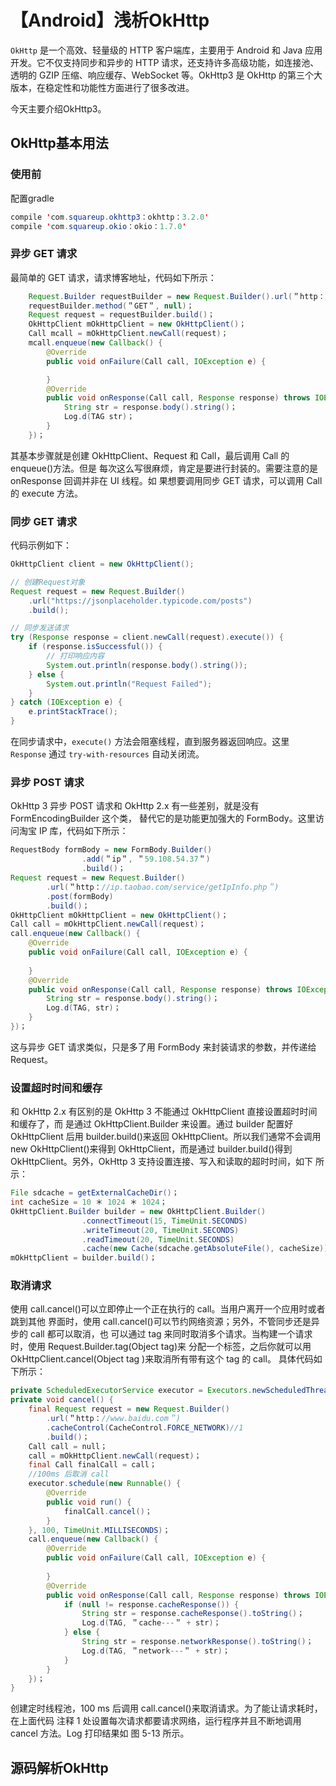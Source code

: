 # 【Android】浅析OkHttp

`OkHttp` 是一个高效、轻量级的 HTTP 客户端库，主要用于 Android 和 Java 应用开发。它不仅支持同步和异步的 HTTP 请求，还支持许多高级功能，如连接池、透明的 GZIP 压缩、响应缓存、WebSocket 等。OkHttp3 是 OkHttp 的第三个大版本，在稳定性和功能性方面进行了很多改进。

今天主要介绍OkHttp3。

## OkHttp基本用法

### 使用前

配置gradle

```java
compile 'com.squareup.okhttp3：okhttp：3.2.0'
compile 'com.squareup.okio：okio：1.7.0'
```

### 异步 GET 请求

最简单的 GET 请求，请求博客地址，代码如下所示：

```java
	Request.Builder requestBuilder = new Request.Builder().url(＂http：//blog.csdn.net/itachi85＂)；
	requestBuilder.method(＂GET＂, null)；
	Request request = requestBuilder.build()；
	OkHttpClient mOkHttpClient = new OkHttpClient()；
	Call mcall = mOkHttpClient.newCall(request)；
	mcall.enqueue(new Callback() {
		@Override
		public void onFailure(Call call, IOException e) {

		}
		@Override
 		public void onResponse(Call call, Response response) throws IOException {
			String str = response.body().string()；
 			Log.d(TAG str)； 
 		}
 	})；
```

其基本步骤就是创建 OkHttpClient、Request 和 Call，最后调用 Call 的 enqueue()方法。但是 每次这么写很麻烦，肯定是要进行封装的。需要注意的是 onResponse 回调并非在 UI 线程。如 果想要调用同步 GET 请求，可以调用 Call 的 execute 方法。

### 同步 GET 请求

代码示例如下：

```java
OkHttpClient client = new OkHttpClient();

// 创建Request对象
Request request = new Request.Builder()
    .url("https://jsonplaceholder.typicode.com/posts")
    .build();

// 同步发送请求
try (Response response = client.newCall(request).execute()) {
    if (response.isSuccessful()) {
        // 打印响应内容
        System.out.println(response.body().string());
    } else {
        System.out.println("Request Failed");
    }
} catch (IOException e) {
    e.printStackTrace();
}
```

在同步请求中，`execute()` 方法会阻塞线程，直到服务器返回响应。这里 `Response` 通过 `try-with-resources` 自动关闭流。

### 异步 POST 请求

OkHttp 3 异步 POST 请求和 OkHttp 2.x 有一些差别，就是没有 FormEncodingBuilder 这个类， 替代它的是功能更加强大的 FormBody。这里访问淘宝 IP 库，代码如下所示：

```java
RequestBody formBody = new FormBody.Builder()
				.add(＂ip＂, ＂59.108.54.37＂)
				.build()；
Request request = new Request.Builder()
		.url(＂http：//ip.taobao.com/service/getIpInfo.php＂)
        .post(formBody)
		.build()；
OkHttpClient mOkHttpClient = new OkHttpClient()；
Call call = mOkHttpClient.newCall(request)；
call.enqueue(new Callback() {
	@Override
	public void onFailure(Call call, IOException e) {
	
	}
	@Override
	public void onResponse(Call call, Response response) throws IOException {
		String str = response.body().string()；
		Log.d(TAG, str)；
	}
})；
```

这与异步 GET 请求类似，只是多了用 FormBody 来封装请求的参数，并传递给 Request。

### 设置超时时间和缓存

和 OkHttp 2.x 有区别的是 OkHttp 3 不能通过 OkHttpClient 直接设置超时时间和缓存了，而 是通过 OkHttpClient.Builder 来设置。通过 builder 配置好 OkHttpClient 后用 builder.build()来返回 OkHttpClient。所以我们通常不会调用 new OkHttpClient()来得到 OkHttpClient，而是通过 builder.build()得到 OkHttpClient。另外，OkHttp 3 支持设置连接、写入和读取的超时时间，如下 所示：

```java
File sdcache = getExternalCacheDir()；
int cacheSize = 10 ＊ 1024 ＊ 1024；
OkHttpClient.Builder builder = new OkHttpClient.Builder()
				.connectTimeout(15, TimeUnit.SECONDS)
				.writeTimeout(20, TimeUnit.SECONDS)
				.readTimeout(20, TimeUnit.SECONDS)
				.cache(new Cache(sdcache.getAbsoluteFile(), cacheSize))；
mOkHttpClient = builder.build()；
```

### 取消请求

使用 call.cancel()可以立即停止一个正在执行的 call。当用户离开一个应用时或者跳到其他 界面时，使用 call.cancel()可以节约网络资源；另外，不管同步还是异步的 call 都可以取消，也 可以通过 tag 来同时取消多个请求。当构建一个请求时，使用 Request.Builder.tag(Object tag)来 分配一个标签，之后你就可以用 OkHttpClient.cancel(Object tag )来取消所有带有这个 tag 的 call。 具体代码如下所示：

```java
private ScheduledExecutorService executor = Executors.newScheduledThreadPool(1)；
private void cancel() {
    final Request request = new Request.Builder()
        .url(＂http：//www.baidu.com＂)
        .cacheControl(CacheControl.FORCE_NETWORK)//1
        .build()；
	Call call = null；
	call = mOkHttpClient.newCall(request)；
	final Call finalCall = call；
	//100ms 后取消 call
	executor.schedule(new Runnable() {
		@Override
		public void run() {
			finalCall.cancel()；
    	}
	}, 100, TimeUnit.MILLISECONDS)；
	call.enqueue(new Callback() {
		@Override
		public void onFailure(Call call, IOException e) {
    
        }
        @Override
        public void onResponse(Call call, Response response) throws IOException {
            if (null != response.cacheResponse()) {
                String str = response.cacheResponse().toString()；
                Log.d(TAG, ＂cache---＂ + str)；
            } else {
                String str = response.networkResponse().toString()；
                Log.d(TAG, ＂network---＂ + str)；
            }
        }
    })；
}
```

创建定时线程池，100 ms 后调用 call.cancel()来取消请求。为了能让请求耗时，在上面代码 注释 1 处设置每次请求都要请求网络，运行程序并且不断地调用 cancel 方法。Log 打印结果如 图 5-13 所示。

## 源码解析OkHttp



